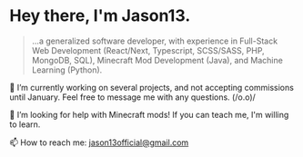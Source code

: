 # Hey there, I'm Jason13.
> ...a generalized software developer, with experience in Full-Stack Web Development (React/Next, Typescript, SCSS/SASS, PHP, MongoDB, SQL), Minecraft Mod Development (Java), and Machine Learning (Python).

🔭 I’m currently working on several projects, and not accepting commissions until January. Feel free to message me with any questions. (/o.o)/

🤔 I’m looking for help with Minecraft mods! If you can teach me, I'm willing to learn.

📫 How to reach me: jason13official@gmail.com

<!-- Starting Template from GitHub -->
<!-- ### Hi there 👋 -->
<!--
**jason13official/jason13official** is a ✨ _special_ ✨ repository because its `README.md` (this file) appears on your GitHub profile.

Here are some ideas to get you started:

- 🔭 I’m currently working on ...
- 🌱 I’m currently learning ...
- 👯 I’m looking to collaborate on ...
- 🤔 I’m looking for help with ...
- 💬 Ask me about ...
- 📫 How to reach me: ...
- 😄 Pronouns: ...
- ⚡ Fun fact: ...
-->
